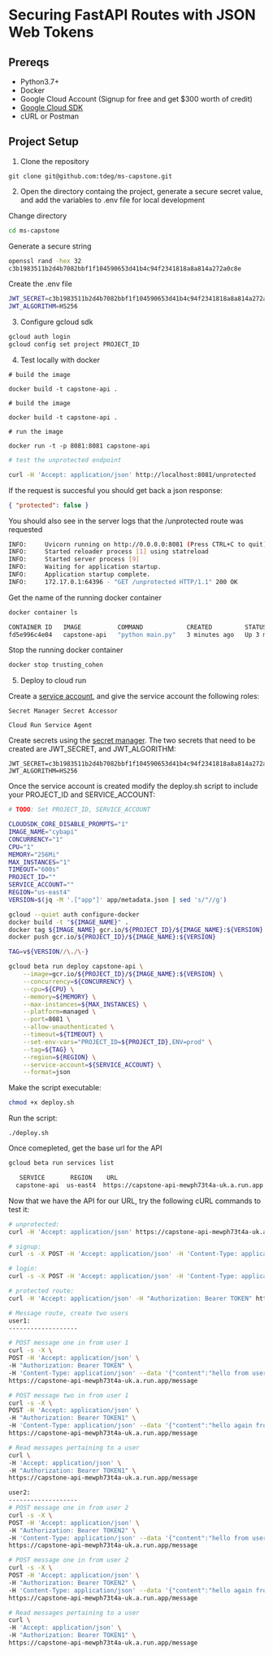 # Securing FastAPI Routes with JSON Web Tokens

## Prereqs

- Python3.7+
- Docker
- Google Cloud Account (Signup for free and get $300 worth of credit)
- [Google Cloud SDK](https://cloud.google.com/sdk/docs/install)
- cURL or Postman
  <br/>

## Project Setup

1. Clone the repository

```
git clone git@github.com:tdeg/ms-capstone.git
```

2. Open the directory containg the project, generate a secure secret value, and add the variables to .env file for local development

Change directory

```bash
cd ms-capstone
```

Generate a secure string

```bash
openssl rand -hex 32
c3b1983511b2d4b7082bbf1f104590653d41b4c94f2341818a8a814a272a0c8e
```

Create the .env file

```bash
JWT_SECRET=c3b1983511b2d4b7082bbf1f104590653d41b4c94f2341818a8a814a272a0c8e
JWT_ALGORITHM=HS256
```

3. Configure gcloud sdk

```bash
gcloud auth login
gcloud config set project PROJECT_ID
```

4. Test locally with docker

```docker
# build the image

docker build -t capstone-api .
```

```docker
# build the image

docker build -t capstone-api .
```

```docker
# run the image

docker run -t -p 8081:8081 capstone-api
```

```bash
# test the unprotected endpoint

curl -H 'Accept: application/json' http://localhost:8081/unprotected
```

If the request is succesful you should get back a json response:

```json
{ "protected": false }
```

You should also see in the server logs that the /unprotected route was requested

```bash
INFO:     Uvicorn running on http://0.0.0.0:8081 (Press CTRL+C to quit)
INFO:     Started reloader process [1] using statreload
INFO:     Started server process [9]
INFO:     Waiting for application startup.
INFO:     Application startup complete.
INFO:     172.17.0.1:64396 - "GET /unprotected HTTP/1.1" 200 OK
```

Get the name of the running docker container

```bash
docker container ls

CONTAINER ID   IMAGE          COMMAND            CREATED         STATUS         PORTS                    NAMES
fd5e996c4e04   capstone-api   "python main.py"   3 minutes ago   Up 3 minutes   0.0.0.0:8081->8081/tcp   trusting_cohen
```

Stop the running docker container

```bash
docker stop trusting_cohen
```

5. Deploy to cloud run

Create a [service account](https://cloud.google.com/iam/docs/creating-managing-service-accounts#iam-service-accounts-create-console), and give the service account the following roles:

```
Secret Manager Secret Accessor

Cloud Run Service Agent
```

Create secrets using the [secret manager](https://cloud.google.com/secret-manager/docs/quickstart). The two secrets that need to be created are JWT_SECRET, and JWT_ALGORITHM:

```
JWT_SECRET=c3b1983511b2d4b7082bbf1f104590653d41b4c94f2341818a8a814a272a0c8e
JWT_ALGORITHM=HS256
```

Once the service account is created modify the deploy.sh script to include your PROJECT_ID and SERVICE_ACCOUNT:

```bash
# TODO: Set PROJECT_ID, SERVICE_ACCOUNT

CLOUDSDK_CORE_DISABLE_PROMPTS="1"
IMAGE_NAME="cybapi"
CONCURRENCY="1"
CPU="1"
MEMORY="256Mi"
MAX_INSTANCES="1"
TIMEOUT="600s"
PROJECT_ID=""
SERVICE_ACCOUNT=""
REGION="us-east4"
VERSION=$(jq -M '.["app"]' app/metadata.json | sed 's/"//g')

gcloud --quiet auth configure-docker
docker build -t "${IMAGE_NAME}" .
docker tag ${IMAGE_NAME} gcr.io/${PROJECT_ID}/${IMAGE_NAME}:${VERSION}
docker push gcr.io/${PROJECT_ID}/${IMAGE_NAME}:${VERSION}

TAG=v${VERSION//\./\-}

gcloud beta run deploy capstone-api \
    --image=gcr.io/${PROJECT_ID}/${IMAGE_NAME}:${VERSION} \
    --concurrency=${CONCURRENCY} \
    --cpu=${CPU} \
    --memory=${MEMORY} \
    --max-instances=${MAX_INSTANCES} \
    --platform=managed \
    --port=8081 \
    --allow-unauthenticated \
    --timeout=${TIMEOUT} \
    --set-env-vars="PROJECT_ID=${PROJECT_ID},ENV=prod" \
    --tag=${TAG} \
    --region=${REGION} \
    --service-account=${SERVICE_ACCOUNT} \
    --format=json
```

Make the script executable:

```bash
chmod +x deploy.sh
```

Run the script:

```
./deploy.sh
```

Once comepleted, get the base url for the API

```bash
gcloud beta run services list

   SERVICE       REGION    URL                                           LAST DEPLOYED BY           LAST DEPLOYED AT
  capstone-api  us-east4  https://capstone-api-mewph73t4a-uk.a.run.app  tylerdegennaro7@gmail.com  2021-05-06T18:04:51.972472Z
```

Now that we have the API for our URL, try the following cURL commands to test it:

```bash
# unprotected:
curl -H 'Accept: application/json' https://capstone-api-mewph73t4a-uk.a.run.app/unprotected

# signup:
curl -s -X POST -H 'Accept: application/json' -H 'Content-Type: application/json' --data '{"email":"email@gmail.com","password":"password"}' https://capstone-api-mewph73t4a-uk.a.run.app/signup

# login:
curl -s -X POST -H 'Accept: application/json' -H 'Content-Type: application/json' --data '{"email":"email@gmail.com","password":"password"}' https://capstone-api-mewph73t4a-uk.a.run.app/login

# protected route:
curl -H 'Accept: application/json' -H "Authorization: Bearer TOKEN" https://capstone-api-mewph73t4a-uk.a.run.app/protected

# Message route, create two users
user1:
-------------------

# POST message one in from user 1
curl -s -X \
POST -H 'Accept: application/json' \
-H "Authorization: Bearer TOKEN" \
-H 'Content-Type: application/json' --data '{"content":"hello from user1"}' \
https://capstone-api-mewph73t4a-uk.a.run.app/message

# POST message two in from user 1
curl -s -X \
POST -H 'Accept: application/json' \
-H "Authorization: Bearer TOKEN1" \
-H 'Content-Type: application/json' --data '{"content":"hello again from user1"}' \
https://capstone-api-mewph73t4a-uk.a.run.app/message

# Read messages pertaining to a user
curl \
-H 'Accept: application/json' \
-H "Authorization: Bearer TOKEN1" \
https://capstone-api-mewph73t4a-uk.a.run.app/message

user2:
-------------------
# POST message one in from user 2
curl -s -X \
POST -H 'Accept: application/json' \
-H "Authorization: Bearer TOKEN2" \
-H 'Content-Type: application/json' --data '{"content":"hello from user2"}' \
https://capstone-api-mewph73t4a-uk.a.run.app/message

# POST message one in from user 2
curl -s -X \
POST -H 'Accept: application/json' \
-H "Authorization: Bearer TOKEN2" \
-H 'Content-Type: application/json' --data '{"content":"hello again from user2"}' \
https://capstone-api-mewph73t4a-uk.a.run.app/message

# Read messages pertaining to a user
curl \
-H 'Accept: application/json' \
-H "Authorization: Bearer TOKEN1" \
https://capstone-api-mewph73t4a-uk.a.run.app/message
```
